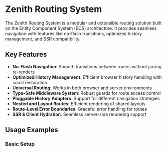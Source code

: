 # Zenith Routing System

The Zenith Routing System is a modular and extensible routing solution built on the Entity Component System (ECS) architecture. It provides seamless navigation with features like no-flash transitions, optimized history management, and SSR compatibility.

## Key Features

- **No-Flash Navigation**: Smooth transitions between routes without jarring re-renders
- **Optimized History Management**: Efficient browser history handling with scroll restoration
- **Universal Routing**: Works in both browser and server environments
- **Type-Safe Middleware System**: Robust guards for route access control
- **Pluggable History Adapters**: Support for different navigation strategies
- **Nested and Layout Routes**: Efficient rendering of shared layouts
- **Route-Level Error Boundaries**: Graceful error handling for routes
- **SSR & Client Hydration**: Seamless server-side rendering support

## Usage Examples

### Basic Setup
